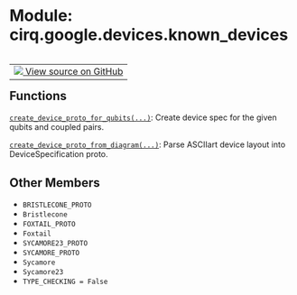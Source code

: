 <div itemscope itemtype="http://developers.google.com/ReferenceObject">
<meta itemprop="name" content="cirq.google.devices.known_devices" />
<meta itemprop="path" content="Stable" />
<meta itemprop="property" content="BRISTLECONE_PROTO"/>
<meta itemprop="property" content="Bristlecone"/>
<meta itemprop="property" content="FOXTAIL_PROTO"/>
<meta itemprop="property" content="Foxtail"/>
<meta itemprop="property" content="SYCAMORE23_PROTO"/>
<meta itemprop="property" content="SYCAMORE_PROTO"/>
<meta itemprop="property" content="Sycamore"/>
<meta itemprop="property" content="Sycamore23"/>
<meta itemprop="property" content="TYPE_CHECKING"/>
</div>

# Module: cirq.google.devices.known_devices

<!-- Insert buttons and diff -->

<table class="tfo-notebook-buttons tfo-api" align="left">

<td>
  <a target="_blank" href="https://github.com/quantumlib/cirq/tree/master/cirq/google/devices/known_devices.py">
    <img src="https://www.tensorflow.org/images/GitHub-Mark-32px.png" />
    View source on GitHub
  </a>
</td>
</table>







## Functions

[`create_device_proto_for_qubits(...)`](../../../cirq/google/devices/known_devices/create_device_proto_for_qubits.md): Create device spec for the given qubits and coupled pairs.

[`create_device_proto_from_diagram(...)`](../../../cirq/google/devices/known_devices/create_device_proto_from_diagram.md): Parse ASCIIart device layout into DeviceSpecification proto.

## Other Members

* `BRISTLECONE_PROTO` <a id="BRISTLECONE_PROTO"></a>
* `Bristlecone` <a id="Bristlecone"></a>
* `FOXTAIL_PROTO` <a id="FOXTAIL_PROTO"></a>
* `Foxtail` <a id="Foxtail"></a>
* `SYCAMORE23_PROTO` <a id="SYCAMORE23_PROTO"></a>
* `SYCAMORE_PROTO` <a id="SYCAMORE_PROTO"></a>
* `Sycamore` <a id="Sycamore"></a>
* `Sycamore23` <a id="Sycamore23"></a>
* `TYPE_CHECKING = False` <a id="TYPE_CHECKING"></a>
